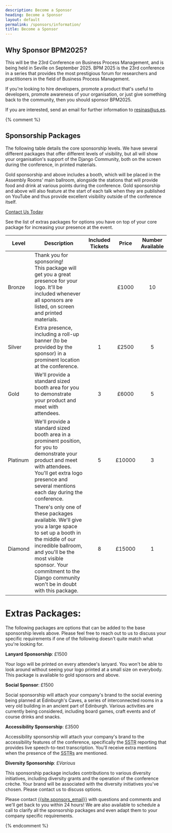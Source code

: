 ```yaml
---
description: Become a Sponsor
heading: Become a Sponsor
layout: default
permalink: /sponsors/information/
title: Become a Sponsor
---
```


## Why Sponsor BPM2025?

This will be the 23rd Conference on Business Process Management, and is being held in Seville on September 2025. BPM 2025 is the 23rd conference in a series that provides the most prestigious forum for researchers and practitioners in the field of Business Process Management.

If you're looking to hire developers, promote a product that's useful to developers, promote awareness of your organisation, or just give something back to the community, then you should sponsor BPM2025.

If you are interested, send an email for further information to resinas@us.es.

{% comment %}
## Sponsorship Packages

The following table details the core sponsorship levels. We have several different packages that offer different levels of visibility, but all will show your organisation's support of the Django Community, both on the screen during the conference, in printed materials.

Gold sponsorship and above includes a booth, which will be placed in the Assembly Rooms' main ballroom, alongside the stations that will provide food and drink at various points during the conference. Gold sponsorship and above will also feature at the start of each talk when they are published on YouTube and thus provide excellent visibility outside of the conference itself.

<a href="mailto:{{site.sponsors_email}}" class="button">Contact Us Today</a>

See the list of extras packages for options you have on top of your core package for increasing your presence at the event.

| Level    | Description                                                                                                                                                                                                                                                 | Included Tickets | Price  | Number Available |
| -------- | ----------------------------------------------------------------------------------------------------------------------------------------------------------------------------------------------------------------------------------------------------------- | :--------------: | :----: | :--------------: |
| Bronze   | Thank you for sponsoring!<br>This package will get you a great presence for your logo. It'll be included whenever all sponsors are listed, on screen and printed materials.                                                                                 |                  | £1000  |        10        |
| Silver   | Extra presence, including a roll-up banner (to be provided by the sponsor) in a prominent location at the conference.                                                                                                                                       |        1         | £2500  |        5         |
| Gold     | We'll provide a standard sized booth area for you to demonstrate your product and meet with attendees.                                                                                                                                                      |        3         | £6000  |        5         |
| Platinum | We'll provide a standard sized booth area in a prominent position, for you to demonstrate your product and meet with attendees. You'll get extra logo presence and several mentions each day during the conference.                                         |        5         | £10000 |        3         |
| Diamond  | There's only one of these packages available. We'll give you a large space to set up a booth in the middle of our incredible ballroom, and you'll be the most visible sponsor. Your commitment to the Django community won't be in doubt with this package. |        8         | £15000 |        1         |

# Extras Packages:

The following packages are options that can be added to the base sponsorship levels above. Please feel free to reach out to us to discuss your specific requirements if one of the following doesn't quite match what you're looking for.

**Lanyard Sponsorship**: £1500

Your logo will be printed on every attendee's lanyard. You won't be able to look around without seeing your logo printed at a small size on everybody. This package is available to gold sponsors and above.

**Social Sponsor**: £1500

Social sponsorship will attach your company's brand to the social evening being planned at Edinburgh's Caves, a series of interconnected rooms in a very old building in an ancient part of Edinburgh. Various activities are currently being considered, including board games, craft events and of course drinks and snacks.

**Accessibility Sponsorship**: £3500

Accessibility sponsorship will attach your company's brand to the accessibility features of the conference, specifically the <abbr title="Speech-To-Text Reporter">SSTR</abbr> reporting that provides live speech-to-text transcription. You'll receive extra mentions when the presence of the <abbr title="Speech-To-Text Reporters">SSTRs</abbr> are mentioned.

**Diversity Sponsorship**: £*Various*

This sponsorship package includes contributions to various diversity initiatives, including diversity grants and the operation of the conference crèche. Your brand will be associated with the diversity initiatives you've chosen. Please contact us to discuss options.

Please contact <a href="mailto:{{site.sponsors_email}}">{{site.sponsors_email}}</a> with questions and comments and we'll get back to you within 24 hours! We are also available to schedule a call to clarify all the sponsorship packages and even adapt them to your company specific requirements.

{% endcomment %}